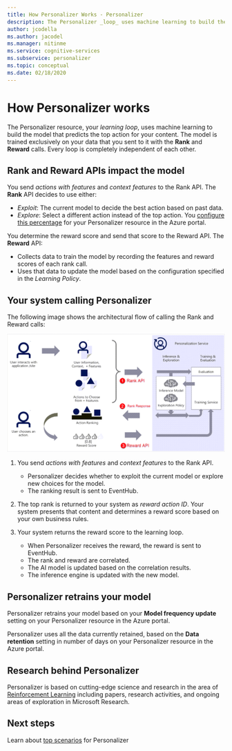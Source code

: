 ```yaml
---
title: How Personalizer Works - Personalizer
description: The Personalizer _loop_ uses machine learning to build the model that predicts the top action for your content. The model is trained exclusively on your data that you sent to it with the Rank and Reward calls.
author: jcodella
ms.author: jacodel
ms.manager: nitinme
ms.service: cognitive-services
ms.subservice: personalizer
ms.topic: conceptual
ms.date: 02/18/2020
---
```


# How Personalizer works

The Personalizer resource, your _learning loop_, uses machine learning to build the model that predicts the top action for your content. The model is trained exclusively on your data that you sent to it with the **Rank** and **Reward** calls. Every loop is completely independent of each other.

## Rank and Reward APIs impact the model

You send _actions with features_ and _context features_ to the Rank API. The **Rank** API decides to use either:

* _Exploit_: The current model to decide the best action based on past data.
* _Explore_: Select a different action instead of the top action. You [configure this percentage](how-to-settings.md#configure-exploration-to-allow-the-learning-loop-to-adapt) for your Personalizer resource in the Azure portal.

You determine the reward score and send that score to the Reward API. The **Reward** API:

* Collects data to train the model by recording the features and reward scores of each rank call.
* Uses that data to update the model based on the configuration specified in the _Learning Policy_.

## Your system calling Personalizer

The following image shows the architectural flow of calling the Rank and Reward calls:

![alt text](./media/how-personalizer-works/personalization-how-it-works.png "How Personalization Works")

1. You send _actions with features_ and _context features_ to the Rank API.

    * Personalizer decides whether to exploit the current model or explore new choices for the model.
    * The ranking result is sent to EventHub.
1. The top rank is returned to your system as _reward action ID_.
    Your system presents that content and determines a reward score based on your own business rules.
1. Your system returns the reward score to the learning loop.
    * When Personalizer receives the reward, the reward is sent to EventHub.
    * The rank and reward are correlated.
    * The AI model is updated based on the correlation results.
    * The inference engine is updated with the new model.

## Personalizer retrains your model

Personalizer retrains your model based on your **Model frequency update** setting on your Personalizer resource in the Azure portal.

Personalizer uses all the data currently retained, based on the **Data retention** setting in number of days on your Personalizer resource in the Azure portal.

## Research behind Personalizer

Personalizer is based on cutting-edge science and research in the area of [Reinforcement Learning](concepts-reinforcement-learning.md) including papers, research activities, and ongoing areas of exploration in Microsoft Research.

## Next steps

Learn about [top scenarios](where-can-you-use-personalizer.md) for Personalizer
